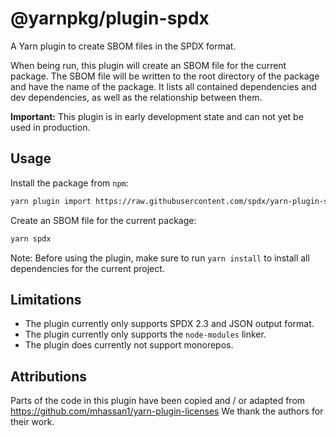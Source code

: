 <!--
SPDX-FileCopyrightText: 2023 SPDX contributors

SPDX-License-Identifier: CC0-1.0
-->

# @yarnpkg/plugin-spdx

A Yarn plugin to create SBOM files in the SPDX format.

When being run, this plugin will create an SBOM file for the current package.
The SBOM file will be written to the root directory of the package and have the name of the package.
It lists all contained dependencies and dev dependencies, as well as the relationship between them.

**Important:** This plugin is in early development state and can not yet be used in production.

## Usage
Install the package from `npm`:
```sh
yarn plugin import https://raw.githubusercontent.com/spdx/yarn-plugin-spdx/main/bundles/@yarnpkg/plugin-spdx.js
```

Create an SBOM file for the current package:
```sh
yarn spdx
```

Note: Before using the plugin, make sure to run `yarn install` to install all dependencies for the current project.

## Limitations
- The plugin currently only supports SPDX 2.3 and JSON output format.
- The plugin currently only supports the `node-modules` linker.
- The plugin does currently not support monorepos.

## Attributions
Parts of the code in this plugin have been copied and / or adapted from https://github.com/mhassan1/yarn-plugin-licenses
We thank the authors for their work.
